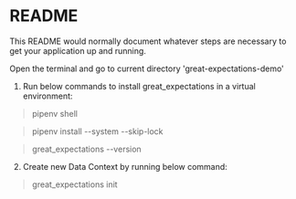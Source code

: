 # README #

This README would normally document whatever steps are necessary to get your application up and running.

Open the terminal and go to current directory 'great-expectations-demo' 

1. Run below commands to install great_expectations in a virtual environment: 

> pipenv shell

> pipenv install --system --skip-lock

> great_expectations --version

2. Create new Data Context by running below command:

> great_expectations init